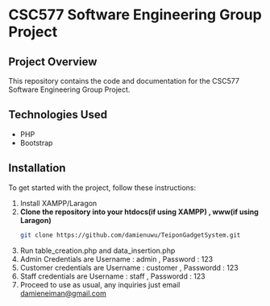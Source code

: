 # CSC577 Software Engineering Group Project  

## Project Overview  
This repository contains the code and documentation for the CSC577 Software Engineering Group Project.

## Technologies Used  
- PHP
- Bootstrap
## Installation  
To get started with the project, follow these instructions:  
1. Install XAMPP/Laragon
1. **Clone the repository into your htdocs(if using XAMPP) , www(if using Laragon)**  
   ```bash  
   git clone https://github.com/damienuwu/TeiponGadgetSystem.git
2. Run table_creation.php and data_insertion.php
3. Admin Credentials are Username : admin , Password : 123
4. Customer credentials are Username : customer , Passwordd : 123
5. Staff credentials are Username : staff , Passwordd : 123
6. Proceed to use as usual, any inquiries just email damieneiman@gmail.com
